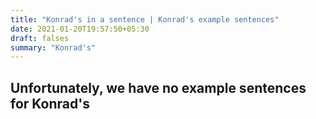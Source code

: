 ```yaml
---
title: "Konrad's in a sentence | Konrad's example sentences"
date: 2021-01-20T19:57:50+05:30
draft: falses
summary: "Konrad's"
---
```

## Unfortunately, we have no example sentences for Konrad's                 
